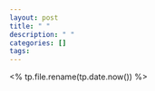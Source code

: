 ```yaml
---
layout: post
title: " "
description: " "
categories: []
tags:
---
```

<% tp.file.rename(tp.date.now()) %>

